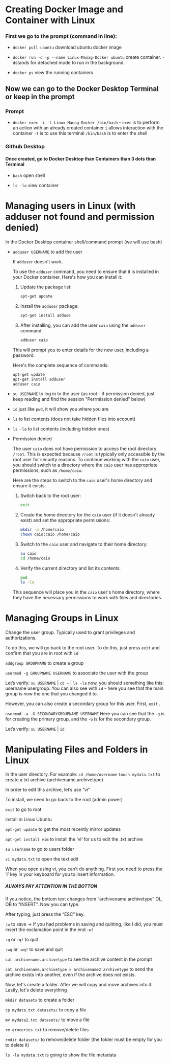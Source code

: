# Creating Docker Image and Container with Linux

### First we go to the prompt (command in line):

* `docker pull ubuntu` download ubuntu docker image

* `docker run -d -p --name Linux-Manag-Docker ubuntu` create container. `-d`stands for detached mode to run in the background.

* `docker ps` view the running containers

## Now we can go to the Docker Desktop Terminal or keep in the prompt

### Prompt

* `docker exec -i -t Linux-Manag-Docker /bin/bash` - `exec` is to perform an action with an already created container `i` allows interaction with the container `-t` is to use this terminal `/bin/bash` is to enter the shell

### Github Desktop

#### Once created, go to Docker Desktop than Containers than 3 dots than Terminal

* `bash` open shell

* `ls -la` view container

# Managing users in Linux (with adduser not found and permission denied)

In the Docker Desktop container shell/command prompt (we will use bash)

* `adduser USERNAME` to add the user

  If `adduser` doesn't work.
    
    To use the `adduser` command, you need to ensure that it is installed in your Docker container. Here's how you can install it:
    
    1. Update the package list:
        
        ```bash
        apt-get update
        ```
        
    2. Install the `adduser` package:
        
        ```bash
        apt-get install adduse
        ```
        
    3. After installing, you can add the user `caio` using the `adduser` command:
        
        ```bash
        adduser caio
        ```
        
    
    This will prompt you to enter details for the new user, including a password.
    
    Here's the complete sequence of commands:
    
    ```bash
    apt-get update
    apt-get install adduser
    adduser caio
    ```

* `su USERNAME`  to log in to the user (as root - if permission denied, just keep reading and find the session "Perrmission denied" below)

* `id` just like `pwd`, it will show you where you are

* `ls` to list contents (does not take hidden files into account)

* `ls -la` to list contents (including hidden ones)

- Permission denied
    
    The user `caio` does not have permission to access the root directory `/root`. This is expected because `/root` is typically only accessible by the root user for security reasons. To continue working with the `caio` user, you should switch to a directory where the `caio` user has appropriate permissions, such as `/home/caio`.
    
    Here are the steps to switch to the `caio` user's home directory and ensure it exists:
    
    1. Switch back to the root user:
        
        ```bash
        exit
        ```
        
    2. Create the home directory for the `caio` user (if it doesn't already exist) and set the appropriate permissions:
        
        ```bash
        mkdir -p /home/caio
        chown caio:caio /home/caio
        ```
        
    3. Switch to the `caio` user and navigate to their home directory:
        
        ```bash
        su caio
        cd /home/caio
        ```
        
    4. Verify the current directory and list its contents:
        
        ```bash
        pwd
        ls -la
        ```
        
    This sequence will place you in the `caio` user's home directory, where they have the necessary permissions to work with files and directories.

# Managing Groups in Linux

Change the user group. Typically used to grant privileges and authorizations.

To do this, we will go back to the root user. To do this, just press `exit` and confirm that you are in root with `id`

`addgroup GROUPNAME` to create a group

`usermod -g GROUPNAME USERNAME` to associate the user with the group

Let’s verify: `su USERNAME` | `cd ~` | `ls -la` now, you should something like this: username usergroup. You can also see with `id` - here you see that the main group is now the one that you changed it to.

However, you can also create a secondary group for this user. First, `exit` .

`usermod -a -G SECONDARYGROUPNAME USERNAME` Here you can see that the `-g` is for creating the primary group, and the `-G` is for the secondary group.

Let’s verify: `su USERNAME` | `id`

# Manipulating Files and Folders in Linux

In the user directory. For example: `cd /home/username`
`touch mydata.txt` to create a txt archive (archivename.archivetype)

In order to edit this archive, let’s use “vi”

To install, we need to go back to the root (admin power)

`exit`  to go to root

install in Linux Ubuntu

`apt-get update`  to get the most recently mirror updates

`apt-get install vim` to install the ‘vi’ for us to edit the .txt archive

`su username`  to go to users folder

`vi mydata.txt`  to open the text edit

When you open using vi, you can’t do anything. First you need to press the ‘i’ key in your keyboard for you to insert information. 

##### ALWAYS PAY ATTENTION IN THE BOTTON

If you notice, the bottom text changes from “archivename.archivetype” OL, OB to  “INSERT”. Now you can type.

After typing, just press the “ESC” key.

`:w` to save -> If you had problems in saving and quitting, like I did, you must insert the exclamation point in the end `:w!`

`:q` or `:q!` to quit

`:wq` or `:wq!` to save and quit

`cat archivename.archivetype`  to see the archive content in the prompt

`cat archivename.archivetype > archivename2.archivetype` to send the archive exists into another, even if the archive does not exists.

Now, let's create a folder. After we will copy and move archives into it. Lastly, let's delete everything

`mkdir datasets`  to create a folder

`cp mydata.txt datasets/` to copy a file

`mv mydata2.txt datasets/`  to move a file

`rm groceries.txt` to remove/delete files

`rmdir datasets/` to remove/delete folder (the folder must be empty for you to delete it)

`ls -la mydata.txt` is going to show the file metadata









